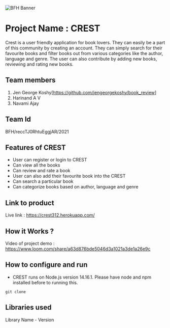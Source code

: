 ![BFH Banner](https://trello-attachments.s3.amazonaws.com/542e9c6316504d5797afbfb9/542e9c6316504d5797afbfc1/39dee8d993841943b5723510ce663233/Frame_19.png)
# Project Name : CREST
Crest is a user friendly application for book lovers. They can easily be a part of this community by creating an account. They can simply search for their favourite books and filter books out
from various categories like the author, language and genre. The user can also contribute by adding new books, reviewing and rating new books.
## Team members
1. Jen George Koshy[https://github.com/jengeorgekoshy/book_review]
2. Harinand A V
3. Navami Ajay

## Team Id
BFH/reccTJ0RhtuEggjAR/2021
## Features of CREST
* User can register or login to CREST
* Can view all the books
* Can review and rate a book
* User can also add their favourite book into the CREST
* Can search a particular book
* Can categorize books based on author, language and genre
## Link to product
Live link : https://crest312.herokuapp.com/
## How it Works ?
Video of project demo : https://www.loom.com/share/a63d876bde5046d3a1021a3de1a26e9c

## How to configure and run
* CREST runs on Node.js version 14.16.1. Please have node and npm installed before to running this.
````
git clone 
````
## Libraries used
Library Name - Version

